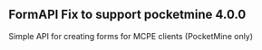 ## FormAPI Fix to support pocketmine 4.0.0

Simple API for creating forms for MCPE clients (PocketMine only)
